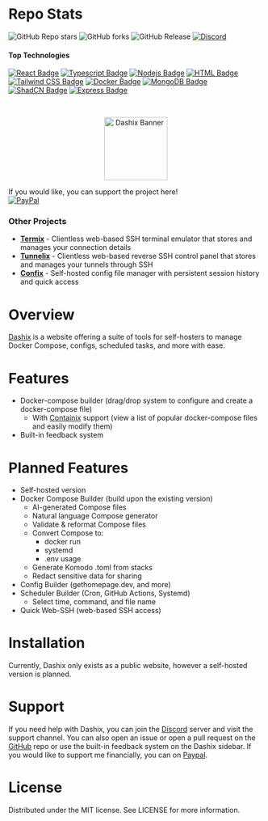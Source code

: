 # Repo Stats
![GitHub Repo stars](https://img.shields.io/github/stars/LukeGus/Dashix?style=flat&label=Stars)
![GitHub forks](https://img.shields.io/github/forks/LukeGus/Dashix?style=flat&label=Forks)
![GitHub Release](https://img.shields.io/github/v/release/LukeGus/Dashix?style=flat&label=Release)
<a href="https://discord.gg/jVQGdvHDrf"><img alt="Discord" src="https://img.shields.io/discord/1347374268253470720"></a>
#### Top Technologies
[![React Badge](https://img.shields.io/badge/-React-61DBFB?style=flat-square&labelColor=black&logo=react&logoColor=61DBFB)](#)
[![Typescript Badge](https://img.shields.io/badge/-Typescript-3178c6?style=flat-square&labelColor=black&logo=typescript&logoColor=3178c6)](#)
[![Nodejs Badge](https://img.shields.io/badge/-Nodejs-3C873A?style=flat-square&labelColor=black&logo=node.js&logoColor=3C873A)](#)
[![HTML Badge](https://img.shields.io/badge/-HTML-E34F26?style=flat-square&labelColor=black&logo=html5&logoColor=E34F26)](#)
[![Tailwind CSS Badge](https://img.shields.io/badge/-TailwindCSS-38B2AC?style=flat-square&labelColor=black&logo=tailwindcss&logoColor=38B2AC)](#)
[![Docker Badge](https://img.shields.io/badge/-Docker-2496ED?style=flat-square&labelColor=black&logo=docker&logoColor=2496ED)](#)
[![MongoDB Badge](https://img.shields.io/badge/-MongoDB-47A248?style=flat-square&labelColor=black&logo=mongodb&logoColor=47A248)](#)
[![ShadCN Badge](https://img.shields.io/badge/-ShadCN_UI-111827?style=flat-square&labelColor=black&logo=tailwindcss&logoColor=38BDF8)](#)
[![Express Badge](https://img.shields.io/badge/-Express.js-000000?style=flat-square&labelColor=black&logo=express&logoColor=white)](#)

<br />
<p align="center">
  <a href="https://github.com/LukeGus/Dashix">
    <img alt="Dashix Banner" src=./public/favicon.ico style="width: 125px; height: auto;">  </a>
</p>

If you would like, you can support the project here!\
[![PayPal](https://img.shields.io/badge/PayPal-00457C?style=for-the-badge&logo=paypal&logoColor=white)](https://paypal.me/LukeGustafson803)

### Other Projects
- **[Termix](https://github.com/LukeGus/Termix)** - Clientless web-based SSH terminal emulator that stores and manages your connection details
- **[Tunnelix](https://github.com/LukeGus/Tunnelix)** - Clientless web-based reverse SSH control panel that stores and manages your tunnels through SSH  
- **[Confix](https://github.com/LukeGus/Confix)** - Self-hosted config file manager with persistent session history and quick access

# Overview
[Dashix](https://www.dashix.dev/) is a website offering a suite of tools for self-hosters to manage Docker Compose, configs, scheduled tasks, and more with ease.

# Features
- Docker-compose builder (drag/drop system to configure and create a docker-compose file)
  - With [Containix](https://github.com/LukeGus/Containix) support (view a list of popular docker-compose files and easily modify them)
- Built-in feedback system

# Planned Features
- Self-hosted version
- Docker Compose Builder (build upon the existing version)
    - AI-generated Compose files
    - Natural language Compose generator
    - Validate & reformat Compose files
    - Convert Compose to:
        - docker run
        - systemd
        - .env usage
    - Generate Komodo .toml from stacks
    - Redact sensitive data for sharing
- Config Builder (gethomepage.dev, and more)
- Scheduler Builder (Cron, GitHub Actions, Systemd)
    - Select time, command, and file name
- Quick Web-SSH (web-based SSH access)

# Installation
Currently, Dashix only exists as a public website, however  a self-hosted version is planned.

# Support
If you need help with Dashix, you can join the [Discord](https://discord.gg/jVQGdvHDrf) server and visit the support channel. You can also open an issue or open a pull request on the [GitHub](https://github.com/LukeGus/Dashix/issues) repo or use the built-in feedback system on the Dashix sidebar.
If you would like to support me financially, you can on [Paypal](https://paypal.me/LukeGustafson803).

# License
Distributed under the MIT license. See LICENSE for more information.